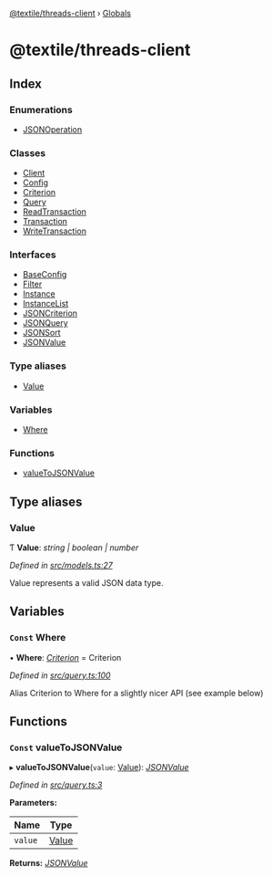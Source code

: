 [@textile/threads-client](README.md) › [Globals](globals.md)

# @textile/threads-client

## Index

### Enumerations

* [JSONOperation](enums/jsonoperation.md)

### Classes

* [Client](classes/client.md)
* [Config](classes/config.md)
* [Criterion](classes/criterion.md)
* [Query](classes/query.md)
* [ReadTransaction](classes/readtransaction.md)
* [Transaction](classes/transaction.md)
* [WriteTransaction](classes/writetransaction.md)

### Interfaces

* [BaseConfig](interfaces/baseconfig.md)
* [Filter](interfaces/filter.md)
* [Instance](interfaces/instance.md)
* [InstanceList](interfaces/instancelist.md)
* [JSONCriterion](interfaces/jsoncriterion.md)
* [JSONQuery](interfaces/jsonquery.md)
* [JSONSort](interfaces/jsonsort.md)
* [JSONValue](interfaces/jsonvalue.md)

### Type aliases

* [Value](globals.md#value)

### Variables

* [Where](globals.md#const-where)

### Functions

* [valueToJSONValue](globals.md#const-valuetojsonvalue)

## Type aliases

###  Value

Ƭ **Value**: *string | boolean | number*

*Defined in [src/models.ts:27](https://github.com/textileio/js-threads-client/blob/master/src/models.ts#L27)*

Value represents a valid JSON data type.

## Variables

### `Const` Where

• **Where**: *[Criterion](classes/criterion.md)* = Criterion

*Defined in [src/query.ts:100](https://github.com/textileio/js-threads-client/blob/master/src/query.ts#L100)*

Alias Criterion to Where for a slightly nicer API (see example below)

## Functions

### `Const` valueToJSONValue

▸ **valueToJSONValue**(`value`: [Value](globals.md#value)): *[JSONValue](interfaces/jsonvalue.md)*

*Defined in [src/query.ts:3](https://github.com/textileio/js-threads-client/blob/master/src/query.ts#L3)*

**Parameters:**

Name | Type |
------ | ------ |
`value` | [Value](globals.md#value) |

**Returns:** *[JSONValue](interfaces/jsonvalue.md)*
